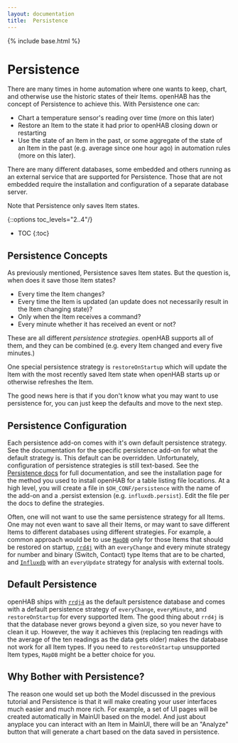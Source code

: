 ```yaml
---
layout: documentation
title:  Persistence
---
```


{% include base.html %}

# Persistence

There are many times in home automation where one wants to keep, chart, and otherwise use the historic states of their Items.
openHAB has the concept of Persistence to achieve this.
With Persistence one can:

- Chart a temperature sensor's reading over time (more on this later)
- Restore an Item to the state it had prior to openHAB closing down or restarting
- Use the state of an Item in the past, or some aggregate of the state of an Item in the past (e.g. average since one hour ago) in automation rules (more on this later).

There are many different databases, some embedded and others running as an external service that are supported for Persistence.
Those that are not embedded require the installation and configuration of a separate database server.

Note that Persistence only saves Item states.

{::options toc_levels="2..4"/}

- TOC
{:toc}

## Persistence Concepts
As previously mentioned, Persistence saves Item states.
But the question is, when does it save those Item states?
- Every time the Item changes?
- Every time the Item is updated (an update does not necessarily result in the Item changing state)?
- Only when the Item receives a command?
- Every minute whether it has received an event or not?

These are all different *persistence strategies*.
openHAB supports all of them, and they can be combined (e.g. every Item changed and every five minutes.)

One special persistence strategy is `restoreOnStartup` which will update the Item with the most recently saved Item state when openHAB starts up or otherwise refreshes the Item.

The good news here is that if you don't know what you may want to use persistence for, you can just keep the defaults and move to the next step.

## Persistence Configuration
Each persistence add-on comes with it's own default persistence strategy.
See the documentation for the specific persistence add-on for what the default strategy is.
This default can be overridden.
Unfortunately, configuration of persistence strategies is still text-based.
See the [Persistence docs]({{base}}/configuration/persistence.html) for full documentation, and see the installation page for the method you used to install openHAB for a table listing file locations.
At a high level, you will create a file in `$OH_CONF/persistence` with the name of the add-on and a .persist extension (e.g. `influxdb.persist`).
Edit the file per the docs to define the strategies.

Often, one will not want to use the same persistence strategy for all Items.
One may not even want to save all their Items, or may want to save different Items to different databases using different strategies.
For example, a common approach would be to use [`MapDB`]({{base}}/addons/persistence/mapdb/) only for those Items that should be restored on startup, [`rrd4j`]({{base}}/addons/persistence/rrd4j) with an `everyChange` and every minute strategy for number and binary (Switch, Contact) type Items that are to be charted, and [`Influxdb`]({{base}}/addons/persistence/influxdb) with an `everyUpdate` strategy for analysis with external tools.

## Default Persistence
openHAB ships with [`rrdj4`]({{base}}/addons/persistence/rrd4j) as the default persistence database and comes with a default persistence strategy of `everyChange`, `everyMinute`, and `restoreOnStartup` for every supported Item.
The good thing about `rrd4j` is that the database never grows beyond a given size, so you never have to clean it up.
However, the way it achieves this (replacing ten readings with the average of the ten readings as the data gets older) makes the database not work for all Item types.
If you need to `restoreOnStartup` unsupported Item types, `MapDB` might be a better choice for you.

## Why Bother with Persistence?
The reason one would set up both the Model discussed in the previous tutorial and Persistence is that it will make creating your user interfaces much easier and much more rich.
For example, a set of UI pages will be created automatically in MainUI based on the model.
And just about anyplace you can interact with an Item in MainUI, there will be an "Analyze" button that will generate a chart based on the data saved in persistence.
